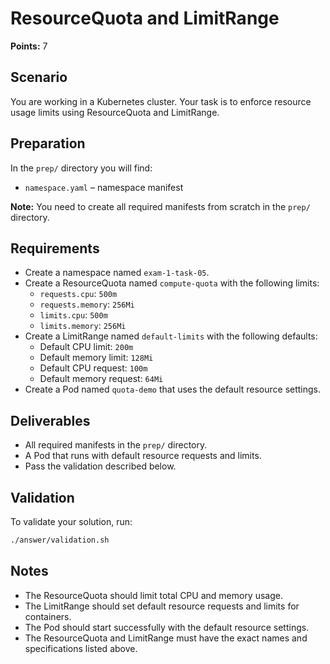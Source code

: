 # ResourceQuota and LimitRange

**Points:** 7

## Scenario
You are working in a Kubernetes cluster. Your task is to enforce resource usage limits using ResourceQuota and LimitRange.

## Preparation
In the `prep/` directory you will find:
- `namespace.yaml` – namespace manifest

**Note:** You need to create all required manifests from scratch in the `prep/` directory.

## Requirements
- Create a namespace named `exam-1-task-05`.
- Create a ResourceQuota named `compute-quota` with the following limits:
  - `requests.cpu`: `500m`
  - `requests.memory`: `256Mi`
  - `limits.cpu`: `500m`
  - `limits.memory`: `256Mi`
- Create a LimitRange named `default-limits` with the following defaults:
  - Default CPU limit: `200m`
  - Default memory limit: `128Mi`
  - Default CPU request: `100m`
  - Default memory request: `64Mi`
- Create a Pod named `quota-demo` that uses the default resource settings.

## Deliverables
- All required manifests in the `prep/` directory.
- A Pod that runs with default resource requests and limits.
- Pass the validation described below.

## Validation
To validate your solution, run:

```sh
./answer/validation.sh
```

## Notes
- The ResourceQuota should limit total CPU and memory usage.
- The LimitRange should set default resource requests and limits for containers.
- The Pod should start successfully with the default resource settings.
- The ResourceQuota and LimitRange must have the exact names and specifications listed above.